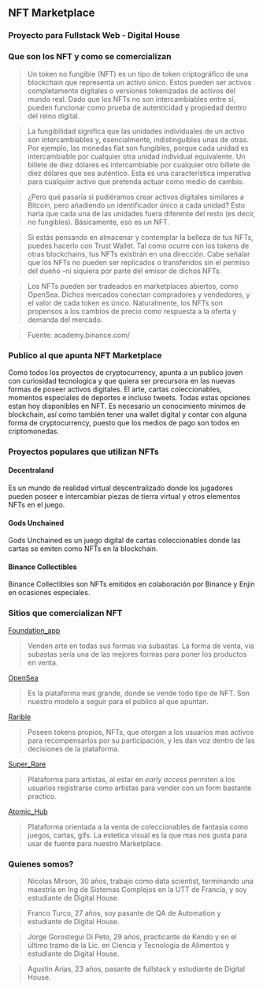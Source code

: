 ## NFT Marketplace

### Proyecto para Fullstack Web - Digital House

### Que son los NFT y como se comercializan

>Un token no fungible (NFT) es un tipo de token criptográfico de una blockchain que representa un activo único. Estos pueden ser activos completamente digitales o versiones tokenizadas de activos del mundo real. Dado que los NFTs no son intercambiables entre sí, pueden funcionar como prueba de autenticidad y propiedad dentro del reino digital.

>La fungibilidad significa que las unidades individuales de un activo son intercambiables y, esencialmente, indistinguibles unas de otras. Por ejemplo, las monedas fíat son fungibles, porque cada unidad es intercambiable por cualquier otra unidad individual equivalente. Un billete de diez dólares es intercambiable por cualquier otro billete de diez dólares que sea auténtico. Esta es una característica imperativa para cualquier activo que pretenda actuar como medio de cambio. 

>¿Pero qué pasaría si pudiéramos crear activos digitales similares a Bitcoin, pero añadiendo un identificador único a cada unidad? Esto haría que cada una de las unidades fuera diferente del resto (es decir, no fungibles). Básicamente, eso es un NFT.

>Si estás pensando en almacenar y contemplar la belleza de tus NFTs, puedes hacerlo con Trust Wallet. Tal como ocurre con los tokens de otras blockchains, tus NFTs existirán en una dirección. Cabe señalar que los NFTs no pueden ser replicados o transferidos sin el permiso del dueño –ni siquiera por parte del emisor de dichos NFTs.

>Los NFTs pueden ser tradeados en marketplaces abiertos, como OpenSea. Dichos mercados conectan compradores y vendedores, y el valor de cada token es único. Naturalmente, los NFTs son propensos a los cambios de precio como respuesta a la oferta y demanda del mercado.

>Fuente: academy.binance.com/

### Publico al que apunta NFT Marketplace
Como todos los proyectos de cryptocurrency, apunta a un publico joven con curiosidad tecnologica y que quiera ser precursora en las nuevas formas de poseer activos digitales. El arte, cartas coleccionables, momentos especiales de deportes e incluso tweets. Todas estas opciones estan hoy disponibles en NFT. Es necesario un conocimiento minimos de blockchain, así como también tener una wallet digital y contar con alguna forma de cryptocurrency, puesto que los medios de pago son todos en criptomonedas.

### Proyectos populares que utilizan NFTs

#### Decentraland 
Es un mundo de realidad virtual descentralizado donde los jugadores pueden poseer e intercambiar piezas de tierra virtual y otros elementos NFTs en el juego.

#### Gods Unchained
Gods Unchained es un juego digital de cartas coleccionables donde las cartas se emiten como NFTs en la blockchain.

#### Binance Collectibles
Binance Collectibles son NFTs emitidos en colaboración por Binance y Enjin en ocasiones especiales.

### Sitios que comercializan NFT 

[Foundation_app](https://foundation.app/)
>Venden arte en todas sus formas via subastas. La forma de venta, via subastas sería una de las mejores formas para poner los productos en venta.

[OpenSea](https://opensea.io/)
>Es la plataforma mas grande, donde se vende todo tipo de NFT. Son nuestro modelo a seguir para el publico al que apuntan.

[Rarible](https://rarible.com/)
>Poseen tokens propios, NFTs, que otorgan a los usuarios mas activos para recompensarlos por su participación, y les dan voz dentro de las decisiones de la plataforma. 

[Super_Rare](https://superrare.co/)
>Plataforma para artistas, al estar en _early access_ permiten a los usuarios registrarse como artistas para vender con un form bastante practico.

[Atomic_Hub](https://wax.atomichub.io/)
> Plataforma orientada a la venta de coleccionables de fantasia como juegos, cartas, gifs. La estetica visual es la que mas nos gusta para usar de fuente para nuestro Marketplace. 

### Quienes somos? 

>Nicolas Mirson, 30 años, trabajo como data scientist, terminando una maestría en Ing de Sistemas Complejos en la UTT de Francía, y soy estudiante de Digital House.

>Franco Turco, 27 años, soy pasante de QA de Automation y estudiante de Digital House.

>Jorge Gorostegui Di Peto, 29 años, practicante de Kendo y en el último tramo de la Lic. en Ciencia y Tecnología de Alimentos y estudiante de Digital House.

>Agustin Arias, 23 años, pasante de fullstack y estudiante de Digital House.
